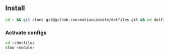 ## Install

```sh
cd ~ && git clone git@github.com:matiascaniete/dotfiles.git && cd dotfiles
```

### Activate configs

```sh
cd ~/dotfiles
stow <module>
```
